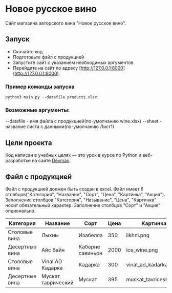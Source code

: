 # Новое русское вино

Сайт магазина авторского вина "Новое русское вино".

## Запуск

- Скачайте код
- Подготовьте файл с продукцией
- Запустите сайт с указанием необходимых аргументов
- Перейдите на сайт по адресу [http://127.0.0.1:8000](http://127.0.0.1:8000).

### Пример команды запуска
```
python3 main.py --datafile products.xlsx
```
### Возможные аргументы:
--datafile - имя файла с продукцией(по-умолчанию wine.xlsx)
--sheet - название листа с данными(по-умолчанию Лист1)

## Цели проекта

Код написан в учебных целях — это урок в курсе по Python и веб-разработке на сайте [Devman](https://dvmn.org).

## Файл с продукцией

Файл с продукцией должен быть создан в excel. Файл имеет 6 столбцов("Категория", "Название", "Сорт", "Цена", "Картинка", "Акция").
Заполнение столбцов "Категория", "Называние", "Цена", "Картинка" носит обязательный характер. 
Заполнение столбцов "Сорт" и "Акция" опционально.


| Категория      | Название           | Сорт             | Цена | Картинка               | Акция       |
| -------------- | ------------------ | ---------------- | ---- | ---------------------- | ----------- |
| Столовые вина  | Лыхны              | Изабелла         | 350  | likhni.png             |             |
| Десертные вина | Айс Вайн           | Каберне савиньон | 2000 | ice\_wine.png          |             |
| Столовые вина  | Vinal AD Кадарка   | Кадарка          | 300  | vinal\_ad\_kadarka.png | Лучшая цена |
| Десертные вина | Мускат таврический | Мускат           | 395  | muskat\_tavricesky.png |             |